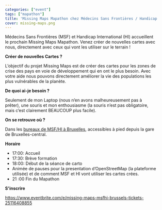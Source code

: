 ```yaml
---
categories: ["event"]
tags: ["mapathon"]
title: 'Missing Maps Mapathon chez Médecins Sans Frontières / Handicap International Bruxelles'
cover: missing-maps.png
---
```


Médecins Sans Frontières (MSF) et Handicap International (HI) accueillent le prochain Missing Maps Mapathon.
Venez créer de nouvelles cartes avec nous, directement avec ceux qui vont les utiliser sur le terrain ! 

**Créer de nouvelles Cartes ?**

L’objectif du projet Missing Maps est de créer des cartes pour les zones de crise des pays en voie de développement qui en ont le plus besoin. Avec votre aide nous pouvons directement améliorer la vie des populations les plus vulnérables de la planète. 

**De quoi ai-je besoin ?**

Seulement de mon Laptop (nous n’en avons malheureusement pas à prêter), une souris et mon enthousiasme (la souris n’est pas obligatoire, mais c’est clairement BEAUCOUP plus facile). 

**On se retrouve où ?**

Dans les [bureaux de MSF/HI à Bruxelles](http://www.openstreetmap.org/node/3395003157), accessibles à pied depuis la gare de Bruxelles-central. 

**Horaire**

* 17:00: Accueil
* 17:30: Brève formation
* 18:00: Début de la séance de carto 
* Animée de pauses pour la presentation d’OpenStreetMap (la plateforme utilisée) et de comment MSF et HI vont utiliser les cartes crées. 
* 21 :00 Fin du Mapathon

**S'inscrire**

<https://www.eventbrite.com/e/missing-maps-msfhi-brussels-tickets-25116408855>
